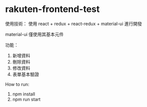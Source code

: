 # rakuten-frontend-test

使用技術：
使用 react + redux + react-redux + material-ui 進行開發

material-ui 僅使用其基本元件

功能：
1) 新增資料
2) 刪除資料
3) 修改資料
4) 表單基本驗證

How to run:
1) npm install
2) npm run start
